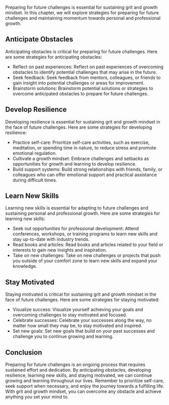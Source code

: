 
Preparing for future challenges is essential for sustaining grit and growth mindset. In this chapter, we will explore strategies for preparing for future challenges and maintaining momentum towards personal and professional growth.

Anticipate Obstacles
--------------------

Anticipating obstacles is critical for preparing for future challenges. Here are some strategies for anticipating obstacles:

* Reflect on past experiences: Reflect on past experiences of overcoming obstacles to identify potential challenges that may arise in the future.
* Seek feedback: Seek feedback from mentors, colleagues, or friends to gain insight into potential challenges or areas for improvement.
* Brainstorm solutions: Brainstorm potential solutions or strategies to overcome anticipated obstacles to prepare for future challenges.

Develop Resilience
------------------

Developing resilience is essential for sustaining grit and growth mindset in the face of future challenges. Here are some strategies for developing resilience:

* Practice self-care: Prioritize self-care activities, such as exercise, meditation, or spending time in nature, to reduce stress and promote emotional regulation.
* Cultivate a growth mindset: Embrace challenges and setbacks as opportunities for growth and learning to develop resilience.
* Build support systems: Build strong relationships with friends, family, or colleagues who can offer emotional support and practical assistance during difficult times.

Learn New Skills
----------------

Learning new skills is essential for adapting to future challenges and sustaining personal and professional growth. Here are some strategies for learning new skills:

* Seek out opportunities for professional development: Attend conferences, workshops, or training programs to learn new skills and stay up-to-date with industry trends.
* Read books and articles: Read books and articles related to your field or interests to gain new insights and inspiration.
* Take on new challenges: Take on new challenges or projects that push you outside of your comfort zone to learn new skills and expand your knowledge.

Stay Motivated
--------------

Staying motivated is critical for sustaining grit and growth mindset in the face of future challenges. Here are some strategies for staying motivated:

* Visualize success: Visualize yourself achieving your goals and overcoming challenges to stay motivated and focused.
* Celebrate successes: Celebrate your successes along the way, no matter how small they may be, to stay motivated and inspired.
* Set new goals: Set new goals that build on your past successes and challenge you to continue growing and learning.

Conclusion
----------

Preparing for future challenges is an ongoing process that requires sustained effort and dedication. By anticipating obstacles, developing resilience, learning new skills, and staying motivated, we can continue growing and learning throughout our lives. Remember to prioritize self-care, seek support when necessary, and enjoy the journey towards a fulfilling life. With grit and growth mindset, you can overcome any obstacle and achieve anything you set your mind to.
